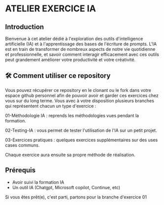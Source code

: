 # ATELIER EXERCICE IA

## Introduction 
Bienvenue à cet atelier dédié à l'exploration des outils d'intelligence artificielle (IA) et à l'apprentissage des bases de l'écriture de prompts.
L'IA est en train de transformer de nombreux aspects de notre vie quotidienne et professionnelle, et savoir comment interagir efficacement avec ces outils peut grandement améliorer votre productivité et votre créativité.

## 🛠️ Comment utiliser ce repository
Vous pouvez récupérer ce repository en le clonant ou le fork dans votre espace github personnel afin de pouvoir avoir et garder ces exercices chez vous sur du long terme.
Vous avec à votre disposition plusieurs branches qui représentent chacun un type d'exercice :

01-Méthodologie IA : reprends les méthodologies vues pendant la formation.

02-Testing-IA : vous permet de tester l'utilisation de l'IA sur un petit projet.

03-Exercices pratiques : quelques exercices supplémentaires sur des uses cases communs.

Chaque exercice aura ensuite sa propre méthode de réalisation.

## Prérequis
- Avoir suivi la formation IA
- Un outil IA (Chatgpt, Microsoft copilot, Continue, etc)

Si vous êtes prêt(e), c'est parti, partons pour la branche d'exercice 01
